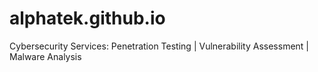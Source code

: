 # alphatek.github.io
Cybersecurity Services: Penetration Testing | Vulnerability Assessment | Malware Analysis
